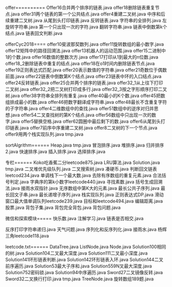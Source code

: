 offer==========
Offer16合并两个排序的链表.java
offer18删除链表重复节点.java
offer31两个链表的第一个公共结点.java
offer4重建二叉树.java
中序和后续重建二叉树.java
从尾到头打印链表.java
反转链表.java
字符串的全排列.java
左旋转字符串.java
第一个只出现一次的字符.java
翻转字符串.java
链表中倒数第k个结点.java
链表回文判断.java

offerCyc2018====
offer10斐波那契数列.java
offer11旋转数组的最小数字.java
offer12矩阵中的路径回溯法.java
offer13机器人的运动范围.java
offer15二进制中1的个数.java
offer16数值的整数次方.java
offer17打印从1到最大的n位数.java
offer18_2删除链表中重复的结点.java
offer18在o1时间内删除链表节点.java
offer19正则表达式匹配.java
offer20表示数值的字符串.java
offer21奇数位于偶数前面.java
offer22链表中倒数第K个结点.java
offer23链表中环的入口结点.java
offer24反转链表.java
offer25合并两个排序的链表.java
offer32_1从上往下打印二叉树.java
offer32_2把二叉树打印成多行.java
offer32_3按之字形顺序打印二叉树.java
offer38字符串全排列有重复.java
offer40最小的K个数.java
offer45把数组排成最小的数.java
offer46把数字翻译成字符串.java
offer48最长不含重复字符的子字符串.java
offer4二维数组中的查找.java
offer51数组中的逆序对归并思想.java
offer54二叉查找树的第K个结点.java
offer56数组中只出现一次的数字.java
offer5替换空格.java
offer62圆圈中最后剩下的数.java
offer6从尾到头打印链表.java
offer7前序中序重建二叉树.java
offer8二叉树的下一个节点.java
offer9用两个栈实现队列.java
tmp.java

sortAlgrithm======
Heap.java
tmp.java
冒泡排序.java
堆排序.java
归并排序2.java
快速排序.java
插入排序.java
选择排序.java

专栏======
Koko吃香蕉二分leetcode875.java
LRU算法.java
Solution.java
tmp.java
二叉堆优先级队列.java
二叉搜索树.java
凑硬币.java
判断回文链表leetcod234.java
单调栈下一个最大数.java
去除有序数组的重复元素.java
合法括号判定.java
字典序的第k小数字leetcode440.java
寻找素数.java
括号生成回溯法.java
接雨水双指针.java
无序数组中第K大的元素.java
最长公共子序列.java
最长回文子串.java
最长递增子序列.java
栈实现队列.java
正则表达式DP.java
滑动窗口最大值单调队列leetcode239.java
目标和leetcode494.java
编辑距离.java
股票.java
背包子集.java
背包完全背包.java
背包问题.java


微信和探索模块=====
快乐数.java
注解学习.java
链表是否相交.java

反序打印字符串递归.java
天气问题.java
序列化和反序列化.java
接雨水.java
杨辉三角leetcode118.java




leetcode.txt======
DataTree.java
ListNode.java
Node.java
Solution100相同的树.java
Solution104二叉最大深度.java
Solution111二叉最小深度.java
Solution141环形链表判断.java
Solution142环形链表入环.java
Solution144二叉前序遍历.java
Solution53最大子序和.java
Solution559N叉最大深度.java
Solution752密码锁.java
Solution94中序遍历.java
Sword27二叉镜像反转.java
Sword32二叉换行打印.java
tmp.java
TreeNode.java
旋转数组189题.java
